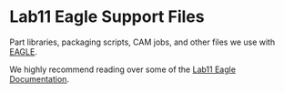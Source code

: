 Lab11 Eagle Support Files
=========================

Part libraries, packaging scripts, CAM jobs, and other files we use with [EAGLE](https://www.autodesk.com/products/eagle/overview).

We highly recommend reading over some of the [Lab11 Eagle Documentation](doc/).
